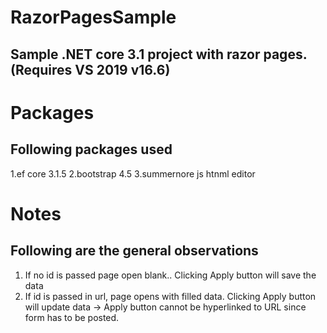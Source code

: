 # RazorPagesSample

## Sample .NET core 3.1 project with razor pages. (Requires VS 2019 v16.6)

# Packages
## Following packages used
1.ef core 3.1.5
2.bootstrap 4.5
3.summernore js htnml editor

# Notes
## Following are the general observations
1. If no id is passed page open blank.. Clicking Apply button will save the data
2. If id is passed in url, page opens with filled data. Clicking Apply button will update data
-> Apply button cannot be hyperlinked to URL since form has to be posted.
